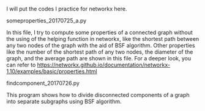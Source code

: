 I will put the codes I practice for networkx here.

someproperties_20170725_a.py

In this file, I try to compute some properties of a connected graph without the using of the helping function in networkx, like the shortest path between any two nodes of the graph with the aid of BSF algorithm. Other properties like the number of the shortest path of any two nodes, the diameter of the graph, and the average path are shown in this file.
For a deeper look, you can refer to https://networkx.github.io/documentation/networkx-1.10/examples/basic/properties.html


findcomponent_20170726.py

This program shows how to divide disconnected components of a graph into separate subgraphs using BSF algorithm.  
